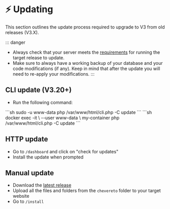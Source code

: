 # ⚡ Updating

This section outlines the update process required to upgrade to V3 from old releases (V3.X).

::: danger
* Always check that your server meets the [requirements](../setup/system/requirements.md) for running the target release to update.
* Make sure to always have a working backup of your database and your code modifications (if any). Keep in mind that after the update you will need to re-apply your modifications.
:::

## CLI update (V3.20+)

* Run the following command:

<code-group>
<code-block title="Shell">
```sh
sudo -u www-data php /var/www/html/cli.php -C update
```
</code-block>

<code-block title="Docker">
```sh
docker exec -it \
    --user www-data \
    my-container php /var/www/html/cli.php -C update
```
</code-block>
</code-group>

## HTTP update

* Go to `/dashboard` and click on "check for updates"
* Install the update when prompted

## Manual update

* Download the [latest release](https://chevereto.com/panel/downloads)
* Upload all the files and folders from the `chevereto` folder to your target website
* Go to `/install`
